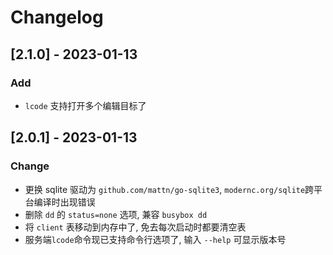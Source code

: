 # Changelog

## [2.1.0] - 2023-01-13

### Add

- `lcode` 支持打开多个编辑目标了

## [2.0.1] - 2023-01-13

### Change

- 更换 sqlite 驱动为 `github.com/mattn/go-sqlite3`, `modernc.org/sqlite`跨平台编译时出现错误
- 删除 `dd` 的 `status=none` 选项, 兼容 `busybox dd`
- 将 `client` 表移动到内存中了, 免去每次启动时都要清空表
- 服务端`lcode`命令现已支持命令行选项了, 输入 `--help` 可显示版本号
